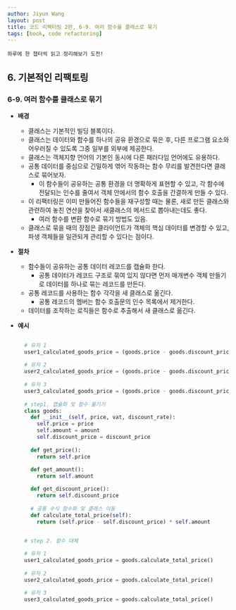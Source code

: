 ```yaml
---
author: Jiyun Wang
layout: post
title: 코드 리팩터링 2판, 6-9. 여러 함수를 클래스로 묶기
tags: [book, code refactoring]
---
```


```
하루에 한 챕터씩 읽고 정리해보기 도전!
```
## 6. 기본적인 리팩토링 
### 6-9. 여러 함수를 클래스로 묶기
- **배경**  
  - 클래스는 기본적인 빌딩 블록이다.
  - 클래스는 데이터와 함수를 하나의 공유 환경으로 묶은 후, 다른 프로그램 요소와 어우러질 수 있도록 그중 일부를 외부에 제공한다.
  - 클래스는 객체지향 언어의 기본인 동시에 다른 패러다임 언어에도 유용하다.
  - 공통 데이터를 중심으로 긴밀하게 엮어 작동하는 함수 무리를 발견한다면 클래스로 묶어보자.
    - 이 함수들이 공유하는 공통 환경을 더 명확하게 표현할 수 있고, 각 함수에 전달되는 인수를 줄여서 객체 안에서의 함수 호출을 간결하게 만들 수 있다.
  - 이 리팩터링은 이미 만들어진 함수들을 재구성할 때는 물론, 새로 만든 클래스와 관련하여 놓친 연산을 찾아서 새클래스의 메서드로 뽑아내는데도 좋다.
    - 여러 함수를 변환 함수로 묶기 방법도 있음.
  - 클래스로 묶을 때의 장점은 클라이언트가 객체의 핵심 데이터를 변경할 수 있고, 파생 객체들을 일관되게 관리할 수 있다는 점이다.
  
- **절차**  
	- 함수들이 공유하는 공통 데이터 레코드를 캡슐화 한다.
      - 공통 데이터가 레코드 구조로 묶여 있지 않다면 먼저 매개변수 객체 만들기로 데이터를 하나로 묶는 레코드를 만든다.
    - 공통 레코드를 사용하는 함수 각각을 새 클래스로 옮긴다.
      - 공통 레코드의 멤버는 함수 호출문의 인수 목록에서 제거한다.
    - 데이터를 조작하는 로직들은 함수로 추출해서 새 클래스로 옮긴다.
  
- **예시**
  ```python
    
    # 유저 1
    user1_calculated_goods_price = (goods.price - goods.discount_price) * goods.amount
    
    # 유저 2
    user2_calculated_goods_price = (goods.price - goods.discount_price) * goods.amount
    
    # 유저 3
    user3_calculated_goods_price = (goods.price - goods.discount_price) * goods.amount
    
    # step1. 캡슐화 및 함수 옮기기
    class goods:
      def __init__(self, price, vat, discount_rate):
        self.price = price
        self.amount = amount
        self.discount_price = discount_price
      
      def get_price():
        return self.price
        
      def get_amount():
        return self.amount
  
      def get_discount_price():
        return self.discount_price
      
      # 공통 수식 함수화 및 클래스 이동
      def calculate_total_price(self):
        return (self.price - self.discount_price) * self.amount
  
    
    # step 2. 함수 대체
  
    # 유저 1
    user1_calculated_goods_price = goods.calculate_total_price()
    
    # 유저 2
    user2_calculated_goods_price = goods.calculate_total_price()
    
    # 유저 3
    user3_calculated_goods_price = goods.calculate_total_price()
  ```